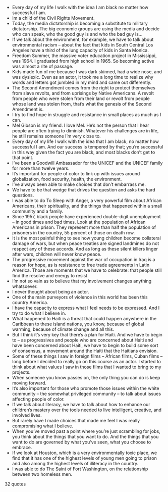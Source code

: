  - Every day of my life I walk with the idea I am black no matter how successful I am.
 - Im a child of the Civil Rights Movement.
 - Today, the media dictatorship is becoming a substitute to military dictatorship. The big economic groups are using the media and decide who can speak, who the good guy is and who the bad guy is...
 - If we talk about the environment, for example, we have to talk about environmental racism – about the fact that kids in South Central Los Angeles have a third of the lung capacity of kids in Santa Monica.
 - Freedom Summer, the massive voter education project in Mississippi, was 1964. I graduated from high school in 1965. So becoming active was almost a rite of passage.
 - Kids made fun of me because I was dark skinned, had a wide nose, and was dyslexic. Even as an actor, it took me a long time to realize why words and letters got jumbled in my mind and came out differently.
 - The Second Amendment comes from the right to protect themselves from slave revolts, and from uprisings by Native Americans. A revolt from people who were stolen from their land or revolt from people whose land was stolen from, that’s what the genesis of the Second Amendment is.
 - I try to find hope in struggle and resistance in small places as much as I can.
 - Mel Gibson is my friend. I love Mel. He’s not the person that I hear people are often trying to diminish. Whatever his challenges are in life, he still remains someone I’m very close to.
 - Every day of my life I walk with the idea that I am black, no matter how successful I am. And our success is tempered by that; you’re successful in this way given the fact you are black, and most blacks don’t get to that point.
 - I’ve been a Goodwill Ambassador for the UNICEF and the UNICEF family for more than twelve years.
 - It’s important for people of color to link up with issues around globalization, food security, health, the environment.
 - I’ve always been able to make choices that don’t embarrass me.
 - We have to be that wedge that drives the question and asks the hard questions.
 - I was able to do To Sleep with Anger, a very powerful film about African Americans, their spirituality, and the things that happened within a small community and a family.
 - Since 1957, black people have experienced double-digit unemployment – in good times and bad times. Look at the population of African Americans in prison. They represent more than half the population of prisoners in the country, 55 percent of those on death row.
 - It is the most painful thing to see how young children become collateral damage of wars, but when peace treaties are signed landmines do not respect any of these accords. And as long as these silent killers linger after wars, children will never know peace.
 - The progressive movement against the war of occupation in Iraq is a reason for hope, as is resistance to free trade agreements in Latin America. Those are moments that we have to celebrate: that people still find the resolve and energy to resist.
 - I’m not so vain as to believe that my involvement changes anything whatsoever.
 - I never thought about being an actor.
 - One of the main purveyors of violence in this world has been this country America.
 - I have the capacity to express what I feel needs to be expressed. And I try to do what I believe in.
 - What happened to Haiti is a threat that could happen anywhere in the Caribbean to these island nations, you know, because of global warming, because of climate change and all this.
 - But I think it’s very key that there’s a plan for Haiti. And we have to begin to – as progressives and people who are concerned about Haiti and have been concerned about Haiti, we have to begin to build some sort of consensus, a movement around the Haiti that the Haitians envision.
 - Some of these things I saw in foreign films – African films, Cuban films – long before I decided to really go on this course as an actor. I started to think about what values I saw in those films that I wanted to bring to my projects.
 - When someone you know passes on, the only thing you can do is keep moving forward.
 - It’s also important for those who promote those issues within the white community – the somewhat privileged community – to talk about issues affecting people of color.
 - If we talk about literacy, we have to talk about how to enhance our children’s mastery over the tools needed to live intelligent, creative, and involved lives.
 - But rarely have I made choices that made me feel I was really compromising what I believe.
 - When you’ve moved past a point where you’re just scrambling for jobs, you think about the things that you want to do. And the things that you want to do are governed by what you’ve seen, what you choose to embrace.
 - If we look at Houston, which is a very environmentally toxic place, we find that it has one of the highest levels of young men going to prison and also among the highest levels of illiteracy in the country.
 - I was able to do The Saint of Fort Washington, on the relationship between two homeless men.

32 quotes